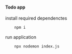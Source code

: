 #### Todo app


install required dependenctes
```bash
    npm i
```

run application

```bash
    npx nodemon index.js
```

